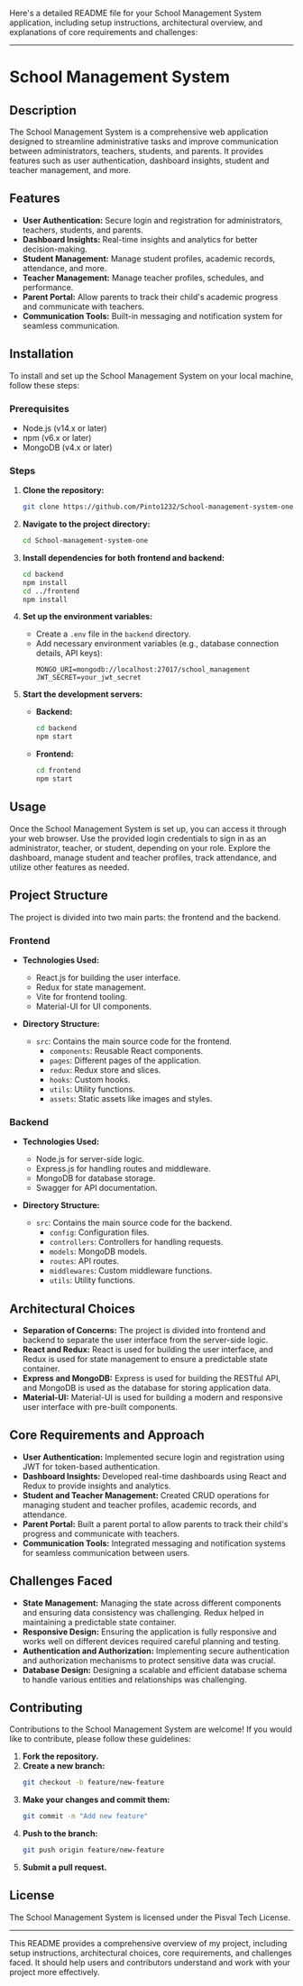 Here's a detailed README file for your School Management System application, including setup instructions, architectural overview, and explanations of core requirements and challenges:

---

# School Management System

## Description
The School Management System is a comprehensive web application designed to streamline administrative tasks and improve communication between administrators, teachers, students, and parents. It provides features such as user authentication, dashboard insights, student and teacher management, and more.

## Features
- **User Authentication:** Secure login and registration for administrators, teachers, students, and parents.
- **Dashboard Insights:** Real-time insights and analytics for better decision-making.
- **Student Management:** Manage student profiles, academic records, attendance, and more.
- **Teacher Management:** Manage teacher profiles, schedules, and performance.
- **Parent Portal:** Allow parents to track their child's academic progress and communicate with teachers.
- **Communication Tools:** Built-in messaging and notification system for seamless communication.

## Installation
To install and set up the School Management System on your local machine, follow these steps:

### Prerequisites
- Node.js (v14.x or later)
- npm (v6.x or later)
- MongoDB (v4.x or later)

### Steps

1. **Clone the repository:**
   ```sh
   git clone https://github.com/Pinto1232/School-management-system-one.git
   ```

2. **Navigate to the project directory:**
   ```sh
   cd School-management-system-one
   ```

3. **Install dependencies for both frontend and backend:**
   ```sh
   cd backend
   npm install
   cd ../frontend
   npm install
   ```

4. **Set up the environment variables:**
   - Create a `.env` file in the `backend` directory.
   - Add necessary environment variables (e.g., database connection details, API keys):
     ```
     MONGO_URI=mongodb://localhost:27017/school_management
     JWT_SECRET=your_jwt_secret
     ```

5. **Start the development servers:**
   - **Backend:**
     ```sh
     cd backend
     npm start
     ```
   - **Frontend:**
     ```sh
     cd frontend
     npm start
     ```

## Usage
Once the School Management System is set up, you can access it through your web browser. Use the provided login credentials to sign in as an administrator, teacher, or student, depending on your role. Explore the dashboard, manage student and teacher profiles, track attendance, and utilize other features as needed.

## Project Structure
The project is divided into two main parts: the frontend and the backend.

### Frontend
- **Technologies Used:**
  - React.js for building the user interface.
  - Redux for state management.
  - Vite for frontend tooling.
  - Material-UI for UI components.

- **Directory Structure:**
  - `src`: Contains the main source code for the frontend.
    - `components`: Reusable React components.
    - `pages`: Different pages of the application.
    - `redux`: Redux store and slices.
    - `hooks`: Custom hooks.
    - `utils`: Utility functions.
    - `assets`: Static assets like images and styles.

### Backend
- **Technologies Used:**
  - Node.js for server-side logic.
  - Express.js for handling routes and middleware.
  - MongoDB for database storage.
  - Swagger for API documentation.

- **Directory Structure:**
  - `src`: Contains the main source code for the backend.
    - `config`: Configuration files.
    - `controllers`: Controllers for handling requests.
    - `models`: MongoDB models.
    - `routes`: API routes.
    - `middlewares`: Custom middleware functions.
    - `utils`: Utility functions.

## Architectural Choices
- **Separation of Concerns:** The project is divided into frontend and backend to separate the user interface from the server-side logic.
- **React and Redux:** React is used for building the user interface, and Redux is used for state management to ensure a predictable state container.
- **Express and MongoDB:** Express is used for building the RESTful API, and MongoDB is used as the database for storing application data.
- **Material-UI:** Material-UI is used for building a modern and responsive user interface with pre-built components.

## Core Requirements and Approach
- **User Authentication:** Implemented secure login and registration using JWT for token-based authentication.
- **Dashboard Insights:** Developed real-time dashboards using React and Redux to provide insights and analytics.
- **Student and Teacher Management:** Created CRUD operations for managing student and teacher profiles, academic records, and attendance.
- **Parent Portal:** Built a parent portal to allow parents to track their child's progress and communicate with teachers.
- **Communication Tools:** Integrated messaging and notification systems for seamless communication between users.

## Challenges Faced
- **State Management:** Managing the state across different components and ensuring data consistency was challenging. Redux helped in maintaining a predictable state container.
- **Responsive Design:** Ensuring the application is fully responsive and works well on different devices required careful planning and testing.
- **Authentication and Authorization:** Implementing secure authentication and authorization mechanisms to protect sensitive data was crucial.
- **Database Design:** Designing a scalable and efficient database schema to handle various entities and relationships was challenging.

## Contributing
Contributions to the School Management System are welcome! If you would like to contribute, please follow these guidelines:

1. **Fork the repository.**
2. **Create a new branch:**
   ```sh
   git checkout -b feature/new-feature
   ```
3. **Make your changes and commit them:**
   ```sh
   git commit -m "Add new feature"
   ```
4. **Push to the branch:**
   ```sh
   git push origin feature/new-feature
   ```
5. **Submit a pull request.**

## License
The School Management System is licensed under the Pisval Tech License.

---

This README provides a comprehensive overview of my  project, including setup instructions, architectural choices, core requirements, and challenges faced. It should help users and contributors understand and work with your project more effectively.